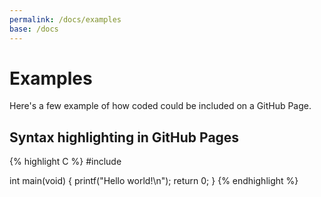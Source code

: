 ```yaml
---
permalink: /docs/examples
base: /docs
---
```


Examples
========

Here's a few example of how coded could be included on a GitHub Page.

Syntax highlighting in GitHub Pages
-----------------------------------
{% highlight C %}
#include <stdio>

int main(void) {
	printf("Hello world!\n");
	return 0;
}
{% endhighlight %}